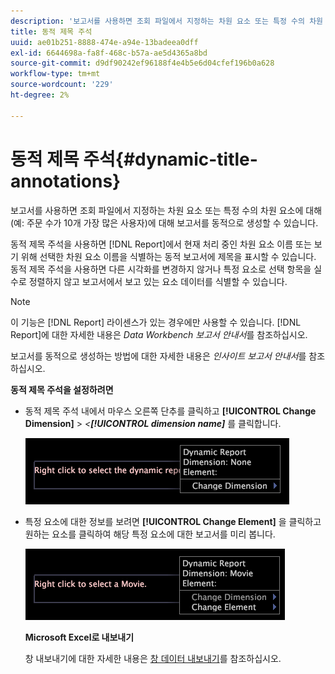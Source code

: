 ```yaml
---
description: '보고서를 사용하면 조회 파일에서 지정하는 차원 요소 또는 특정 수의 차원 요소에 대해(예: 주문 수가 10개 가장 많은 사용자)에 대해 보고서를 동적으로 생성할 수 있습니다.'
title: 동적 제목 주석
uuid: ae01b251-8888-474e-a94e-13badeea0dff
exl-id: 6644698a-fa8f-468c-b57a-ae5d4365a8bd
source-git-commit: d9df90242ef96188f4e4b5e6d04cfef196b0a628
workflow-type: tm+mt
source-wordcount: '229'
ht-degree: 2%

---
```


# 동적 제목 주석{#dynamic-title-annotations}

보고서를 사용하면 조회 파일에서 지정하는 차원 요소 또는 특정 수의 차원 요소에 대해(예: 주문 수가 10개 가장 많은 사용자)에 대해 보고서를 동적으로 생성할 수 있습니다.

동적 제목 주석을 사용하면 [!DNL Report]에서 현재 처리 중인 차원 요소 이름 또는 보기 위해 선택한 차원 요소 이름을 식별하는 동적 보고서에 제목을 표시할 수 있습니다. 동적 제목 주석을 사용하면 다른 시각화를 변경하지 않거나 특정 요소로 선택 항목을 실수로 정렬하지 않고 보고서에서 보고 있는 요소 데이터를 식별할 수 있습니다.

>[!NOTE]
>
>이 기능은 [!DNL Report] 라이센스가 있는 경우에만 사용할 수 있습니다. [!DNL Report]에 대한 자세한 내용은 *Data Workbench 보고서 안내서*&#x200B;를 참조하십시오.

보고서를 동적으로 생성하는 방법에 대한 자세한 내용은 *인사이트 보고서 안내서*&#x200B;를 참조하십시오.

**동적 제목 주석을 설정하려면**

* 동적 제목 주석 내에서 마우스 오른쪽 단추를 클릭하고 **[!UICONTROL Change Dimension]** > *&lt;**[!UICONTROL dimension name]*** 를 클릭합니다.

   ![](assets/mnu_DynamicTitle.png)

* 특정 요소에 대한 정보를 보려면 **[!UICONTROL Change Element]** 을 클릭하고 원하는 요소를 클릭하여 해당 특정 요소에 대한 보고서를 미리 봅니다.

   ![](assets/mnu_DynamicTitle_Element.png)

   **Microsoft Excel로 내보내기**

   창 내보내기에 대한 자세한 내용은 [창 데이터 내보내기](../../../../home/c-get-started/c-wk-win-wksp/c-exp-win-data.md#concept-8df61d64ed434cc5a499023c44197349)를 참조하십시오.

